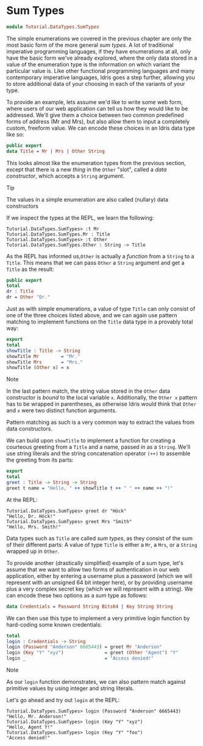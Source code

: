 # Sum Types

```idris
module Tutorial.DataTypes.SumTypes 
```

The simple enumerations we covered in the previous chapter are only the most basic form of the more general *sum types*. A lot of traditional imperative programming languages, if they have enumerations at all, only have the basic form we've already explored, where the only data stored in a value of the enumeration type is the information on which variant the particular value is. Like other functional programming languages and many contemporary imperative languages, Idris goes a step further, allowing you to store additional data of your choosing in each of the variants of your type.

To provide an example, lets assume we'd like to write some web form, where users of our web application can tell us how they would like to be addressed. We'll give them a choice between two common predefined forms of address (Mr and Mrs), but also allow them to input a completely custom, freeform value. We can encode these choices in an Idris data type like so:

```idris
public export
data Title = Mr | Mrs | Other String
```

This looks almost like the enumeration types from the previous section, except that there is a new *thing* in the `Other` "slot", called a *data constructor*, which accepts a `String` argument.

> [!TIP]
> The values in a simple enumeration are also called (nullary) data constructors

If we inspect the types at the REPL, we learn the following:

```repl
Tutorial.DataTypes.SumTypes> :t Mr
Tutorial.DataTypes.SumTypes.Mr : Title
Tutorial.DataTypes.SumTypes> :t Other
Tutorial.DataTypes.SumTypes.Other : String -> Title
```

As the REPL has informed us,`Other` is actually a *function* from a `String` to a `Title`. This means that we can pass `Other` a `String` argument and get a `Title` as the result:

```idris
public export
total
dr : Title
dr = Other "Dr."
```

Just as with simple enumerations, a value of type `Title` can only consist of one of the three choices listed above, and we can again use pattern matching to implement functions on the `Title` data type in a provably total way:

```idris
export
total
showTitle : Title -> String
showTitle Mr        = "Mr."
showTitle Mrs       = "Mrs."
showTitle (Other x) = x
```

> [!NOTE]
> In the last pattern match, the string value stored in the `Other` data constructor is *bound* to the local variable `x`. Additionally, the `Other x` pattern has to be wrapped in parentheses, as otherwise Idris would think that `Other` and `x` were two distinct function arguments.
>
> Pattern matching as such is a very common way to extract the values from data constructors.

We can build upon `showTitle` to implement a function for creating a courteous greeting from a `Title` and a name, passed in as a `String`. We'll use string literals and the string concatenation operator `(++)` to assemble the greeting from its parts:

```idris
export
total
greet : Title -> String -> String
greet t name = "Hello, " ++ showTitle t ++ " " ++ name ++ "!"
```

At the REPL:

```repl
Tutorial.DataTypes.SumTypes> greet dr "Höck"
"Hello, Dr. Höck!"
Tutorial.DataTypes.SumTypes> greet Mrs "Smith"
"Hello, Mrs. Smith!"
```

Data types such as `Title` are called *sum types*, as they consist of the sum of their different parts: A value of type `Title` is either a `Mr`, a `Mrs`, or a `String` wrapped up in `Other`.

To provide another (drastically simplified) example of a sum type, let's assume that we want to allow two forms of authentication in our web application, either by entering a username plus a password (which we will represent with an unsigned 64 bit integer here), or by providing username plus a very complex secret key (which we will represent with a string). We can encode these two options as a sum type as follows:

```idris
data Credentials = Password String Bits64 | Key String String
```

We can then use this type to implement a very primitive login function by hard-coding some known credentials:

```idris
total
login : Credentials -> String
login (Password "Anderson" 6665443) = greet Mr "Anderson"
login (Key "Y" "xyz")               = greet (Other "Agent") "Y"
login _                             = "Access denied!"
```

> [!NOTE]
> As our `login` function demonstrates, we can also pattern match against primitive values by using integer and string literals.

Let's go ahead and try out `login` at the REPL:

```repl
Tutorial.DataTypes.SumTypes> login (Password "Anderson" 6665443)
"Hello, Mr. Anderson!"
Tutorial.DataTypes.SumTypes> login (Key "Y" "xyz")
"Hello, Agent Y!"
Tutorial.DataTypes.SumTypes> login (Key "Y" "foo")
"Access denied!"
```

<!-- vi: filetype=idris2:syntax=markdown
-->
